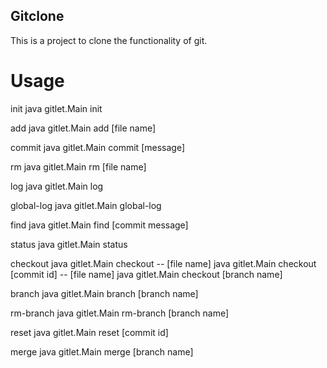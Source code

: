 ## Gitclone
This is a project to clone the functionality of git.

# Usage
init
java gitlet.Main init

add
java gitlet.Main add [file name]

commit
java gitlet.Main commit [message]

rm
java gitlet.Main rm [file name]

log
java gitlet.Main log

global-log
java gitlet.Main global-log

find
java gitlet.Main find [commit message]

status
java gitlet.Main status

checkout
java gitlet.Main checkout -- [file name]
java gitlet.Main checkout [commit id] -- [file name]
java gitlet.Main checkout [branch name]

branch
java gitlet.Main branch [branch name]

rm-branch
java gitlet.Main rm-branch [branch name]

reset
java gitlet.Main reset [commit id]

merge
java gitlet.Main merge [branch name]

